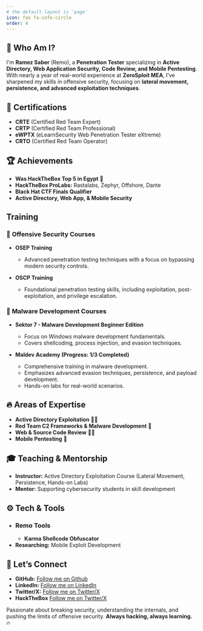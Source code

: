 ```yaml
---
# the default layout is 'page'
icon: fas fa-info-circle
order: 4
---
```

## 👋 Who Am I?
I'm **Ramez Saber** (Remo), a **Penetration Tester** specializing in **Active Directory, Web Application Security, Code Review, and Mobile Pentesting**. With nearly a year of real-world experience at **ZeroSploit MEA**, I’ve sharpened my skills in offensive security, focusing on **lateral movement, persistence, and advanced exploitation techniques**.

## 📜 Certifications
- **CRTE** (Certified Red Team Expert)
- **CRTP** (Certified Red Team Professional)
- **eWPTX** (eLearnSecurity Web Penetration Tester eXtreme)
- **CRTO** (Certified Red Team Operator)

## 🏆 Achievements
- **Was HackTheBox Top 5 in Egypt** 🏅
- **HackTheBox ProLabs:** Rastalabs, Zephyr, Offshore, Dante
- **Black Hat CTF Finals Qualifier**
- **Active Directory, Web App, & Mobile Security**

## Training

### 📌 **Offensive Security Courses**
- **OSEP Training**  
  - Advanced penetration testing techniques with a focus on bypassing modern security controls.  

- **OSCP Training**  
  - Foundational penetration testing skills, including exploitation, post-exploitation, and privilege escalation.  

### 📌 **Malware Development Courses**
- **Sektor 7 - Malware Development Beginner Edition**  
  - Focus on Windows malware development fundamentals.  
  - Covers shellcoding, process injection, and evasion techniques.  

- **Maldev Academy (Progress: 1/3 Completed)**  
  - Comprehensive training in malware development.  
  - Emphasizes advanced evasion techniques, persistence, and payload development.  
  - Hands-on labs for real-world scenarios.  


## 🔥 Areas of Expertise
- **Active Directory Exploitation** 🏴‍☠️
- **Red Team C2 Frameworks & Malware Development** 🐍
- **Web & Source Code Review** 🕵️‍♂️
- **Mobile Pentesting** 📱

## 🎓 Teaching & Mentorship
- **Instructor:** Active Directory Exploitation Course (Lateral Movement, Persistence, Hands-on Labs)
- **Mentor:** Supporting cybersecurity students in skill development

## ⚙️ Tech & Tools
- ### Remo Tools  
    - **Karma Shellcode Obfuscator**
- **Researching:** Mobile Exploit Development

## 🚀 Let’s Connect
- **GitHub:** [Follow me on Github](https://github.com/Remo1x)
- **LinkedIn:** [Follow me on LinkedIn](https://www.linkedin.com/in/rem01x/)
- **Twitter/X:** [Follow me on Twitter/X](https://x.com/Rem01x)
- **HackTheBox** [Follow me on Twitter/X](https://app.hackthebox.com/profile/1080501)

Passionate about breaking security, understanding the internals, and pushing the limits of offensive security. **Always hacking, always learning.** 🔥